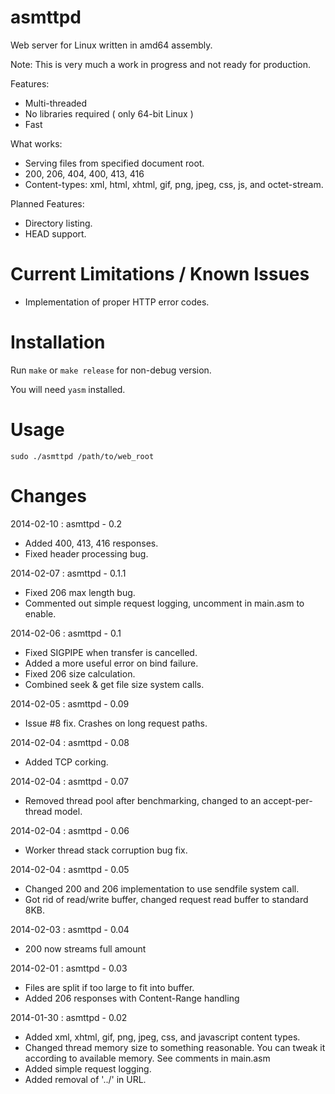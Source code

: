 asmttpd
=======

Web server for Linux written in amd64 assembly.

Note: This is very much a work in progress and not ready for production.

Features:
* Multi-threaded
* No libraries required ( only 64-bit Linux )
* Fast

What works:
* Serving files from specified document root.
* 200, 206, 404, 400, 413, 416
* Content-types: xml, html, xhtml, gif, png, jpeg, css, js, and octet-stream.
  
Planned Features:
* Directory listing.
* HEAD support.

Current Limitations / Known Issues
=======
* Implementation of proper HTTP error codes.

Installation
=======

Run `make` or `make release` for non-debug version.

You will need `yasm` installed.

Usage
=======

`sudo ./asmttpd /path/to/web_root`

Changes
=======
2014-02-10 : asmttpd - 0.2

* Added 400, 413, 416 responses.
* Fixed header processing bug.

2014-02-07 : asmttpd - 0.1.1

* Fixed 206 max length bug.
* Commented out simple request logging, uncomment in main.asm to enable.

2014-02-06 : asmttpd - 0.1

* Fixed SIGPIPE when transfer is cancelled.
* Added a more useful error on bind failure.
* Fixed 206 size calculation.
* Combined seek & get file size system calls.

2014-02-05 : asmttpd - 0.09

* Issue #8 fix. Crashes on long request paths.

2014-02-04 : asmttpd - 0.08

* Added TCP corking.

2014-02-04 : asmttpd - 0.07

* Removed thread pool after benchmarking, changed to an accept-per-thread model.

2014-02-04 : asmttpd - 0.06

* Worker thread stack corruption bug fix.

2014-02-04 : asmttpd - 0.05

* Changed 200 and 206 implementation to use sendfile system call.
* Got rid of read/write buffer, changed request read buffer to standard 8KB.

2014-02-03 : asmttpd - 0.04

* 200 now streams full amount


2014-02-01 : asmttpd - 0.03

* Files are split if too large to fit into buffer. 
* Added 206 responses with Content-Range handling


2014-01-30 : asmttpd - 0.02

* Added xml, xhtml, gif, png, jpeg, css, and javascript content types.
* Changed thread memory size to something reasonable. You can tweak it according to available memory. See comments in main.asm
* Added simple request logging.
* Added removal of '../' in URL.
